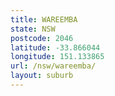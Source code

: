 ```yaml
---
title: WAREEMBA
state: NSW
postcode: 2046
latitude: -33.866044
longitude: 151.133865
url: /nsw/wareemba/
layout: suburb
---
```

